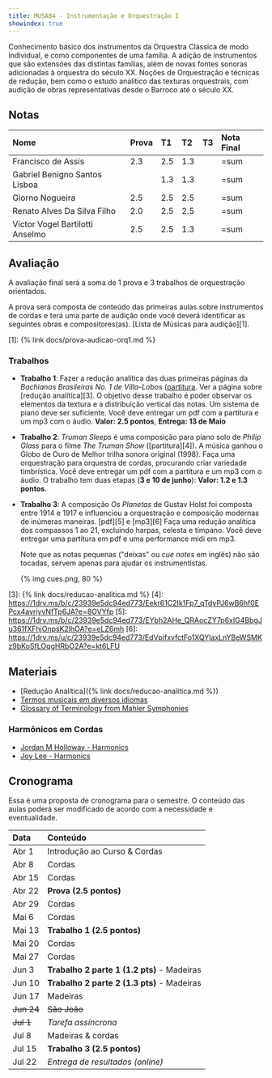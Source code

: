 ```yaml
---
title: MUSA84 - Instrumentação e Orquestração I
showindex: true
---
```


Conhecimento básico dos instrumentos da Orquestra Clássica de modo individual, e
como componentes de uma família. A adição de instrumentos que são extensões das
distintas famílias, além de novas fontes sonoras adicionadas à orquestra do
século XX. Noções de Orquestração e técnicas de redução, bem como o estudo
analítico das texturas orquestrais, com audição de obras representativas desde o
Barroco até o século XX.

## Notas

| Nome                            | Prova | T1  | T2 | T3 | Nota Final |
|:--------------------------------|:------|:----|:---|:---|:-----------|
| Francisco de Assis              | 2.3   | 2.5 | 1.3 |    | =sum       |
| Gabriel Benigno Santos Lisboa   |       | 1.3 | 1.3 |    | =sum       |
| Giorno Nogueira                 | 2.5   | 2.5 | 2.5 |    | =sum       |
| Renato Alves Da Silva Filho     | 2.0   | 2.5 | 2.5 |    | =sum       |
| Victor Vogel Bartilotti Anselmo | 2.5   | 2.5 | 1.3 |    | =sum       |


## Avaliação

A avaliação final será a soma de 1 prova e 3 trabalhos de orquestração orientados.

A prova será composta de conteúdo das primeiras aulas sobre instrumentos de
cordas e terá uma parte de audição onde você deverá identificar as seguintes
obras e compositores(as). [Lista de Músicas para audição][1].

[1]: {% link docs/prova-audicao-orq1.md %}

### Trabalhos

- **Trabalho 1**: Fazer a redução analítica das duas primeiras páginas da *Bachianas Brasileiras  No. 1 de Villa-Lobos* ([partitura][2]. Ver a página sobre [redução analítica][3]. O objetivo desse trabalho é poder observar os elementos da textura e a distribuição vertical das notas. Um sistema de piano deve ser suficiente. Você deve entregar um pdf com a partitura e um mp3 com o áudio. **Valor: 2.5 pontos**, **Entrega: 13 de Maio**

- **Trabalho 2**: *Truman Sleeps* é uma composição para piano solo de *Philip Glass* para o filme *The Truman Show* ([partitura][4]). A música ganhou o Globo de Ouro de Melhor trilha sonora original (1998). Faça uma orquestração para orquestra de cordas, procurando criar variedade timbrística. Você deve entregar um pdf com a partitura e um mp3 com o áudio. O trabalho tem duas etapas (**3 e 10 de junho**): **Valor: 1.2 e 1.3 pontos**.

- **Trabalho 3**: A composição *Os Planetas* de Gustav Holst foi composta entre 1914 e 1917 e influenciou a orquestração e composição modernas
  de inúmeras maneiras. [pdf][5] e [mp3][6] Faça uma redução analítica dos compassos 1 ao 21, excluindo harpas, celesta e tímpano. 
  Você deve entregar uma partitura em pdf e uma performance midi em mp3.

  Note que as notas pequenas ("deixas" ou *cue notes* em inglês) não são tocadas, servem apenas para ajudar os instrumentistas.
  
  {% img cues.png, 80 %}

[2]: https://1drv.ms/b/c/23939e5dc94ed773/Ea_0--HIBhROiESXEomUQx8BvBpc03M-KFyJt6pjRSCo8Q?e=lSDFa3
[3]: {% link docs/reducao-analitica.md %}
[4]: https://1drv.ms/b/c/23939e5dc94ed773/Eekr61C2Ik1Fp7_qTdyPJ6wB6hf0EPcx4avriyvNfTp6JA?e=8OVYfp
[5]: https://1drv.ms/b/c/23939e5dc94ed773/EYbh2AHe_QRAocZY7p6xIG4BbgJu361fXFhjOnpsK2lhOA?e=eLZ6mh
[6]: https://1drv.ms/u/c/23939e5dc94ed773/EdVpifxvfctFo1XQYlaxLnYBeWSMKz9bKoSfLOqgHRbO2A?e=kt6LFU

## Materiais

- [Redução Analítica]({% link docs/reducao-analitica.md %})
- [Termos musicais em diversos idiomas](https://web.library.yale.edu/cataloging/music/instname)
- [Glossary of Terminology from Mahler Symphonies](https://www.orchestralibrary.com/reftables/mahler2gloss.html)


### Harmônicos em Cordas

- [Jordan M Holloway - Harmonics](https://www.youtube.com/watch?v=26sHBw0oAyE)
- [Joy Lee - Harmonics](https://www.youtube.com/watch?v=IOk2JR6Ic50)


## Cronograma

Essa é uma proposta de cronograma para o semestre. O conteúdo das aulas poderá
ser modificado de acordo com a necessidade e eventualidade.


| Data       | Conteúdo                            |
|:-----------|:------------------------------------|
| Abr 1      | Introdução ao Curso & Cordas        |
| Abr 8      | Cordas                              |
| Abr 15     | Cordas                              |
| Abr 22     | **Prova (2.5 pontos)**              |
| Abr 29     | Cordas                              |
| Mai 6      | Cordas                              |
| Mai 13     | **Trabalho 1 (2.5 pontos)**         |
| Mai 20     | Cordas                              |
| Mai 27     | Cordas                              |
| Jun 3      | **Trabalho 2 parte 1 (1.2 pts)** - Madeiras |
| Jun 10     | **Trabalho 2 parte 2 (1.3 pts)** - Madeiras |
| Jun 17     | Madeiras                            |
| ~~Jun 24~~ | ~~São João~~                        |
| ~~Jul 1~~  | *Tarefa assíncrona*                 |
| Jul 8      | Madeiras & cordas                   |
| Jul 15     | **Trabalho 3 (2.5 pontos)**         |
| Jul 22     | *Entrega de resultados (online)*    |

